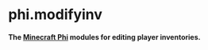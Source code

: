 # phi.modifyinv
#### The [Minecraft Phi](https://github.com/MinecraftPhi/MinecraftPhi-modules) modules for editing player inventories.
